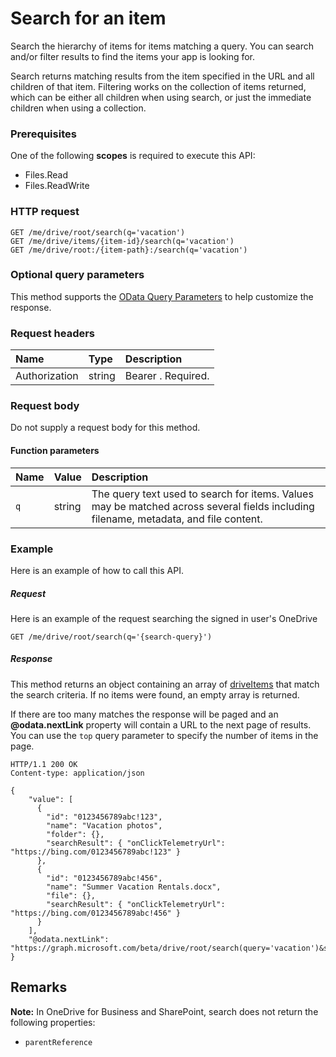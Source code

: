 # Search for an item

Search the hierarchy of items for items matching a query. You can search and/or
filter results to find the items your app is looking for.

Search returns matching results from the item specified in the URL and all
children of that item. Filtering works on the collection of items returned,
which can be either all children when using search, or just the immediate
children when using a collection.

### Prerequisites
One of the following **scopes** is required to execute this API:

  * Files.Read
  * Files.ReadWrite

### HTTP request
<!-- { "blockType": "ignored" } -->
```
GET /me/drive/root/search(q='vacation')
GET /me/drive/items/{item-id}/search(q='vacation')
GET /me/drive/root:/{item-path}:/search(q='vacation')
```

### Optional query parameters
This method supports the [OData Query
Parameters](http://graph.microsoft.io/docs/overview/query_parameters) to help
customize the response.

### Request headers

| Name          | Type   | Description               |
|:--------------|:-------|:--------------------------|
| Authorization | string | Bearer <token>. Required. |


### Request body
Do not supply a request body for this method.

#### Function parameters

| Name | Value  | Description                                                                                                                          |
|:-----|:-------|:-------------------------------------------------------------------------------------------------------------------------------------|
| `q`  | string | The query text used to search for items. Values may be matched across several fields including filename, metadata, and file content. |

### Example
Here is an example of how to call this API.

##### Request

Here is an example of the request searching the signed in user's OneDrive
<!-- {
  "blockType": "request",
  "name": "item_search"
}-->
```http
GET /me/drive/root/search(q='{search-query}')
```

##### Response
This method returns an object containing an array of [driveItems](../resources/driveitem.md) that
match the search criteria. If no items were found, an empty array is returned.

If there are too many matches the response will be paged and an
**@odata.nextLink** property will contain a URL to the next page of results. You
can use the `top` query parameter to specify the number of items in the page.

<!-- {
  "blockType": "response",
  "truncated": true,
  "@odata.type": "microsoft.graph.driveItem",
  "isCollection": true
} -->
```http
HTTP/1.1 200 OK
Content-type: application/json

{
    "value": [
      {
        "id": "0123456789abc!123",
        "name": "Vacation photos",
        "folder": {},
        "searchResult": { "onClickTelemetryUrl": "https://bing.com/0123456789abc!123" }
      },
      {
        "id": "0123456789abc!456",
        "name": "Summer Vacation Rentals.docx",
        "file": {},
        "searchResult": { "onClickTelemetryUrl": "https://bing.com/0123456789abc!456" }
      }
    ],
    "@odata.nextLink": "https://graph.microsoft.com/beta/drive/root/search(query='vacation')&skipToken=1asdlnjnkj1nalkm!asd"
}
```

## Remarks

**Note:** In OneDrive for Business and SharePoint, search does not return the following properties:

* `parentReference`


<!-- uuid: 8fcb5dbc-d5aa-4681-8e31-b001d5168d79
2015-10-25 14:57:30 UTC -->
<!-- {
  "type": "#page.annotation",
  "description": "item: search",
  "keywords": "",
  "section": "documentation",
  "tocPath": "OneDrive/Items/Search items"
}-->
